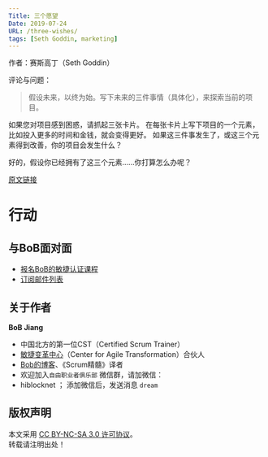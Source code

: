 ```yaml
---
Title: 三个愿望
Date: 2019-07-24
URL: /three-wishes/
tags: [Seth Goddin, marketing]
---
```


作者：赛斯高丁（Seth Goddin）

评论与问题：
> 假设未来，以终为始。写下未来的三件事情（具体化），来探索当前的项目。

如果您对项目感到困惑，请抓起三张卡片。
在每张卡片上写下项目的一个元素，比如投入更多的时间和金钱，就会变得更好。
如果这三件事发生了，或这三个元素得到改善，你的项目会发生什么？

好的，假设你已经拥有了这三个元素......你打算怎么办呢？

[原文链接](https://seths.blog/2019/07/three-wishes/)

# 行动

## 与BoB面对面
- [报名BoB的敏捷认证课程](https://appmopev1px9533.h5.xiaoeknow.com/homepage)
- [订阅邮件列表](https://tinyletter.com/bobjiang)

## 关于作者
**BoB Jiang**

- 中国北方的第一位CST（Certified Scrum Trainer）  
- [敏捷变革中心](https://www.c4at.cn/)（Center for Agile Transformation）合伙人  
- [Bob的博客](https://www.bobjiang.com)、《Scrum精髓》译者
- 欢迎加入`自由职业者俱乐部` 微信群，请加微信：
- hiblocknet  ； 添加微信后，发送消息 `dream`

## 版权声明

本文采用 [CC BY-NC-SA 3.0 许可协议](https://creativecommons.org/licenses/by-nc-sa/3.0/deed.zh)。  
转载请注明出处！

